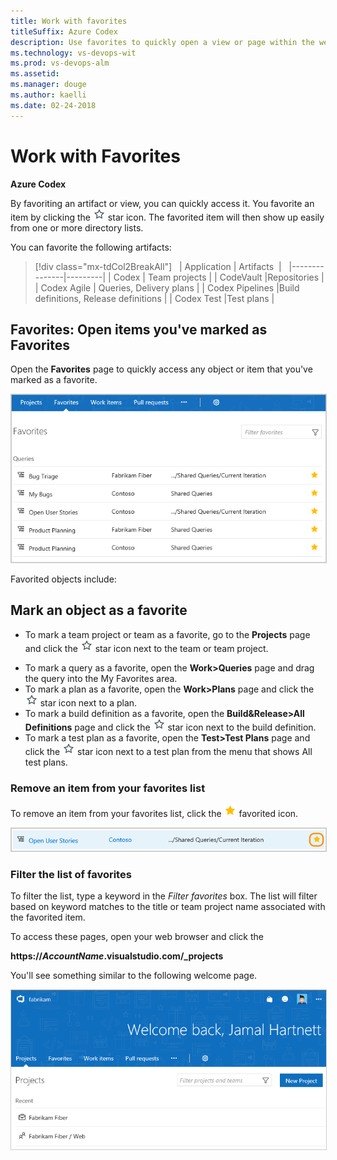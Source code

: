 ```yaml
---
title: Work with favorites 
titleSuffix: Azure Codex 
description: Use favorites to quickly open a view or page within the web portal for Azure Codex, CodeVault, Codex Agile, or Codex Pipelines  
ms.technology: vs-devops-wit
ms.prod: vs-devops-alm
ms.assetid: 
ms.manager: douge
ms.author: kaelli
ms.date: 02-24-2018
---
```


# Work with Favorites  

**Azure Codex**  

By favoriting an artifact or view, you can quickly access it. You favorite an item by clicking the ![favorites](../_img/icons/icon-favorite-star.png) star icon. The favorited item will then show up easily from one or more directory lists.  

You can favorite the following artifacts:

> [!div class="mx-tdCol2BreakAll"]  
> | Application | Artifacts  |   
> |---------------|---------| 
> | Codex | Team projects |
> | CodeVault |Repositories | 
> | Codex Agile | Queries, Delivery plans |
> | Codex Pipelines |Build definitions, Release definitions | 
> | Codex Test |Test plans | 
 

<a id="favorites">  </a>
## Favorites: Open items you've marked as Favorites  

Open the **Favorites** page to quickly access any object or item that you've marked as a favorite. 

<img src="../user-guide/_img/account-home-favorites.png" alt="Account home, Favorites page" style="border: 1px solid #CCCCCC;" />   

Favorited objects include:

 

## Mark an object as a favorite 

- To mark a team project or team as a favorite, go to the **Projects** page and click the ![favorites](../_img/icons/icon-favorite-star.png) star icon next to the team or team project.   
<!--- Not supported at account level: To mark a git branch as a favorite, open the **Code>Branches** page and click the ![favorites](../_img/icons/icon-favorite-star.png) star icon next to the branch you want to add.  -->  
- To mark a query as a favorite, open the **Work>Queries** page and drag the query into the My Favorites area. 
- To mark a plan as a favorite, open the **Work>Plans** page and click the ![favorites](../_img/icons/icon-favorite-star.png) star icon next to a plan.  
- To mark a build definition as a favorite, open the **Build&Release>All Definitions** page and click the ![favorites](../_img/icons/icon-favorite-star.png) star icon next to the build definition.    
- To mark a test plan as a favorite, open the **Test>Test Plans** page and click the ![favorites](../_img/icons/icon-favorite-star.png) star icon next to a test plan from the menu that shows All test plans. 

### Remove an item from your favorites list 
To remove an item from your favorites list, click the ![favorited icon](../_img/icons/icon-favorited.png) favorited icon. 

<img src="../user-guide/_img/account-home-remove-from-favorites.png" alt="Account home, Favorites page" style="border: 1px solid #CCCCCC;" />   

### Filter the list of favorites  

To filter the list, type a keyword in the *Filter favorites* box. The list will filter based on keyword matches to the title or team project name associated with the favorited item. 


To access these pages, open your web browser and click the  

<b>https://<i>AccountName</i>.visualstudio.com/_projects</b>


You'll see something similar to the following welcome page.

<img src="../user-guide/_img/account-home-welcome.png" alt="Account home, Projects page" style="border: 1px solid #CCCCCC;" />   

 
 


